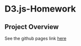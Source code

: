 # D3.js-Homework

## Project Overview

See the github pages link [here](https://alexw858.github.io/D3.js-Homework/)